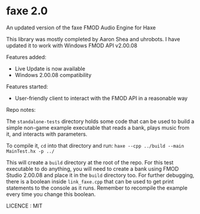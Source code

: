 # faxe 2.0
An updated version of the faxe FMOD Audio Engine for Haxe 

This library was mostly completed by Aaron Shea and uhrobots. I have updated it to work with Windows FMOD API v2.00.08

Features added: 
- Live Update is now available
- Windows 2.00.08 compatibility

Features started:
- User-friendly client to interact with the FMOD API in a reasonable way

Repo notes:

The `standalone-tests` directory holds some code that can be used to build a simple non-game example executable that reads a bank, plays music from it, and interacts with parameters.

To compile it, `cd` into that directory and run: `haxe --cpp ../build --main MainTest.hx -p ../`

This will create a `build` directory at the root of the repo. For this test executable to do anything, you will need to create a bank using FMOD Studio 2.00.08 and place it in the `build` directory too. For further debugging, there is a boolean inside `link_faxe.cpp` that can be used to get print statements to the console as it runs. Remember to recompile the example every time you change this boolean.

LICENCE : MIT